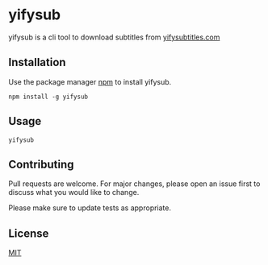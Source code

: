 # yifysub

yifysub is a cli tool to download subtitles from [yifysubtitles.com](https://www.yifysubtitles.com/)

## Installation

Use the package manager [npm](https://nodejs.org/) to install yifysub.

```shell
npm install -g yifysub
```

## Usage

```shell
yifysub
```

## Contributing
Pull requests are welcome. For major changes, please open an issue first to discuss what you would like to change.

Please make sure to update tests as appropriate.

## License
[MIT](https://github.com/wuuzw/yifysub/blob/master/LICENSE)
